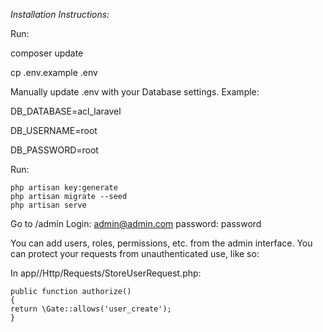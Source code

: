 *Installation Instructions:*

Run:

composer update

cp .env.example .env

Manually update .env with your Database settings. Example:


DB_DATABASE=acl_laravel

DB_USERNAME=root

DB_PASSWORD=root



Run:
```
php artisan key:generate
php artisan migrate --seed
php artisan serve
```

Go to /admin
Login: admin@admin.com
password: password

You can add users, roles, permissions, etc. from the admin interface. You can protect your requests from unauthenticated use, like so:

In app//Http/Requests/StoreUserRequest.php:

```
public function authorize()
{
return \Gate::allows('user_create');
}
```
